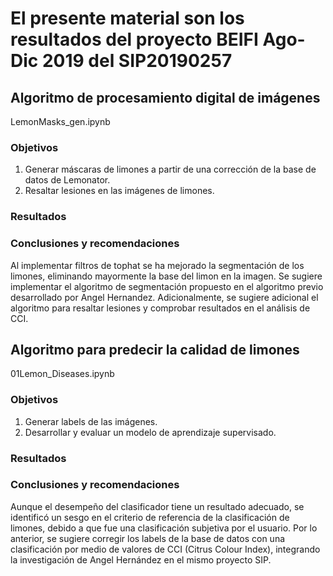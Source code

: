 # El presente material son los resultados del proyecto BEIFI Ago-Dic 2019 del SIP20190257

## Algoritmo de procesamiento digital de imágenes
LemonMasks_gen.ipynb

### Objetivos 
1. Generar máscaras de limones a partir de una corrección de la base de datos de Lemonator.
2. Resaltar lesiones en las imágenes de limones.

### Resultados

### Conclusiones y recomendaciones
Al implementar filtros de tophat se ha mejorado la segmentación de los limones, eliminando mayormente la base del limon en la imagen. Se sugiere implementar el algoritmo de segmentación propuesto en el algoritmo previo desarrollado por Angel Hernandez. Adicionalmente, se sugiere adicional el algoritmo para resaltar lesiones y comprobar resultados en el análisis de CCI.


## Algoritmo para predecir la calidad de limones
01Lemon_Diseases.ipynb 

### Objetivos
1. Generar labels de las imágenes.
2. Desarrollar y evaluar un modelo de aprendizaje supervisado.

### Resultados

### Conclusiones y recomendaciones
Aunque el desempeño del clasificador tiene un resultado adecuado, se identificó un sesgo en el criterio de referencia de la clasificación de limones, debido a que fue una clasificación subjetiva por el usuario. Por lo anterior, se sugiere corregir los labels de la base de datos con una clasificación por medio de valores de CCI (Citrus Colour Index), integrando la investigación de Angel Hernández en el mismo proyecto SIP. 
